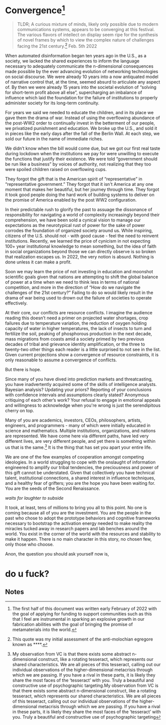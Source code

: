 # **Convergence**[^1]

> TLDR; A curious mixture of minds, likely only possible due to modern
> communications systems, appears to be converging at this festival. The
> various flavors of intellect on display seem ripe for the synthesis of
> novel frames by which to view the complex nature of challenges facing
> the 21st century.[^2] Feb. 5th 2022

   When automated disinformation began ten years ago in the U.S., as a society, we lacked the shared experiences to inform the language necessary to adequately communicate the n-dimensional consequences made possible by the ever advancing evolution of networking technologies on social discourse. We were already 10 years into a now antiquated model of narrative control that, at the time, seemed absurd to articulate any aspect of. By then we were already 15 years into the societal evolution of “solving for short-term profit above all else”, supercharging an imbalance of influence which laid the foundation for the failure of institutions to properly administer society for its long-term continuity.

   For years we said we needed to educate the children, and in its place we gave them the drama of war. Instead of using the overflowing abundance of the post-WW2 order to continually invest in the betterment of our people, we privatized punishment and education. We broke up the U.S., and sold it in pieces like the early days after the fall of the Berlin Wall. At each step, we sold our future in the name of immediate riches. 

   We didn’t know when the bill would come due, but we got our first real taste during lockdown when the institutions we pay for were unwilling to execute the functions that justify their existence. We were told “government should be run like a business” by voices of authority, not realizing that they too were spoiled children raised on overflowing cups. 

   They forgot the gift that is the American spirit of “representative” in “representative government.” They forgot that it isn't America at any one moment that makes her beautiful, but her journey through time. They forgot it took good people doing the hard work of building systems to deliver on the promise of America enabled by the post WW2 configuration. 

   In their predictable rush to glorify the past to assuage the dissonance of responsibility for navigating a world of complexity increasingly beyond their comprehension, we have been sold a cynical vision to manage our expectations as the neurotypical rust of power for the sake of power corrodes the foundation of organized society around us. While inspiring, citizens of the U.S. should not - with good cause - feel the need to reinvent institutions. Recently, we learned the price of cynicism in not expecting 100+ year institutional knowledge to mean something, but the idea of faith in social organizations beyond those we can directly observe is so broken that realization escapes us. In 2022, the very notion is absurd. Nothing is done unless it can make a profit. 

   Soon we may learn the price of not investing in education and moonshot scientific goals given that nations are attempting to shift the global balance of power at a time when we need to think less in terms of national competition, and more in the direction of “How do we navigate the challenges of the 21st century?” Failing to do so would likely result in the drama of war being used to drown out the failure of societies to operate effectively.

   At their core, our conflicts are resource conflicts. I imagine the audience reading this doesn’t need a primer on projected water shortages, crop failures due to temperature variation, the reduction of oxygen holding capacity of water in higher temperatures, the lack of insects to turn and fertilize the soil, peaking of phosphorous production in the next decade, mass migrations from coasts amid a society primed by two previous decades of tribal and grievance identity amplification, or the three to twenty-two other things each reader is a little surprised to not see in the list. Given current projections show a convergence of resource constraints, it is only reasonable to assume a convergence of conflicts.

But there is hope.

   Since many of you have dived into prediction markets and threatcasting, you have inadvertently acquired some of the skills of intelligence analysts. Bayesian analysis? Updating your priors? Reporting of your conclusions with confidence intervals and assumptions clearly stated? Anonymous critiquing of each other’s work? Your refusal to engage in emotional appeals and willingness to acknowledge when you're wrong is just the serendipitous cherry on top. 

   Many of you are academics, investors, CEOs, philosophers, artists, engineers, and programmers - many of which were initially educated in science and mathematics.  Multiple institutions, organizations, and nations are represented. We have come here via different paths, have led very different lives, are very different people, and yet there is something within us that is the same.[^3] It is the thing that has set you apart your entire life.

   We are one of the few examples of cooperation amongst competing ideologies. In a world struggling to cope with the onslaught of information engineered to amplify our tribal tendencies, the preciousness and power of this gift cannot be understated. Given that collectively you have technical talent, institutional connections, a shared interest in influence techniques, and a healthy fear of grifters; you are the hope you have been waiting for. You are the seeds of the Second Renaissance. 

*waits for laughter to subside*

It took, at least, tens of millions to bring you all to this point. No one is coming because all of you are the investment. You are the people in the past who chose to adopt the prototype behaviors and cognitive frameworks necessary to bootstrap the activation energy needed to make reality the miracles tucked away in research papers and lab benches around the world. You exist in the corner of the world with the resources and stability to make it happen. There is no main character in this story, no chosen few, only those who choose. 

 

Anon, the question you should ask yourself now is, 
# **do u fuck?**






## Notes

[^1]:
     The first half of this document was written early February of 2022 with the goal of applying for funding to support communities such as this that I feel are instrumental in sparking an explosive growth in our fabrication abilities with the goal of bringing the promise of metamaterials into the world.

[^2]:
     This quote was my initial assessment of the anti-molochian egregore known as ****. 

[^3]:
     My observation from VC is that there exists some abstract n-dimensional construct, like a rotating tesseract, which represents our shared characteristics. We are all pieces of this tesseract, calling out our individual observations of the higher-dimensional metacrisis through which we are passing. If you have a rival in these parts, it is likely they share the most faces of the ‘tesseract’ with you. Truly a beautiful and constructive use of psychographic targeting.My observation from VC is that there exists some abstract n-dimensional construct, like a rotating tesseract, which represents our shared characteristics. We are all pieces of this tesseract, calling out our individual observations of the higher-dimensional metacrisis through which we are passing. If you have a rival in these parts, it is likely they share the most faces of the ‘tesseract’ with you. Truly a beautiful and constructive use of psychographic targeting

